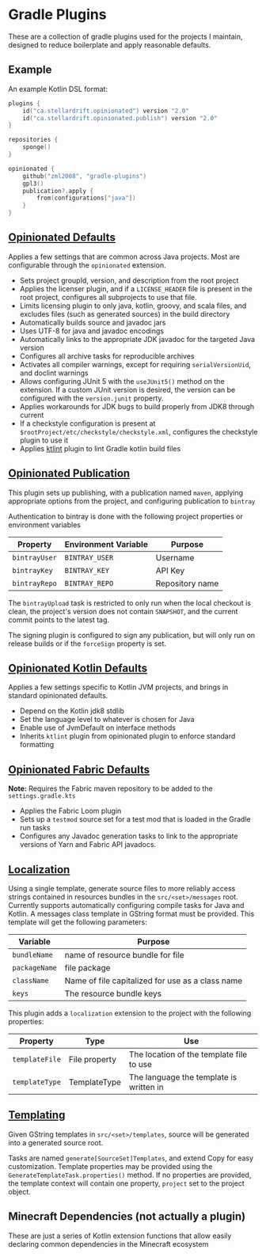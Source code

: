 # Gradle Plugins

These are a collection of gradle plugins used for the projects I maintain, designed to reduce boilerplate and apply reasonable defaults.

## Example

An example Kotlin DSL format:

```kotlin
plugins {
    id("ca.stellardrift.opinionated") version "2.0"
    id("ca.stellardrift.opinionated.publish") version "2.0"
}

repositories {
    sponge()
}

opinionated {
    github("zml2008", "gradle-plugins")
    gpl3()
    publication?.apply {
        from(configurations["java"])
    }
}
```

## [Opinionated Defaults](https://plugins.gradle.org/plugin/ca.stellardrift.opinionated)

Applies a few settings that are common across Java projects. Most are configurable through the `opinionated` extension.

- Sets project groupId, version, and description from the root project
- Applies the licenser plugin, and if a `LICENSE_HEADER` file is present in the root project, configures all subprojects to use that file.
- Limits licensing plugin to only java, kotlin, groovy, and scala files, and excludes files (such as generated sources) in the build directory
- Automatically builds source and javadoc jars
- Uses UTF-8 for java and javadoc encodings
- Automatically links to the appropriate JDK javadoc for the targeted Java version
- Configures all archive tasks for reproducible archives
- Activates all compiler warnings, except for requiring `serialVersionUid`, and doclint warnings
- Allows configuring JUnit 5 with the `useJUnit5()` method on the extension. If a custom JUnit version is desired, the version can be configured with the `version.junit` property.
- Applies workarounds for JDK bugs to build properly from JDK8 through current
- If a checkstyle configuration is present at `$rootProject/etc/checkstyle/checkstyle.xml`, configures the checkstyle plugin to use it
- Applies [ktlint](https://github.com/JLLeitschuh/ktlint-gradle) plugin to lint Gradle kotlin build files

## [Opinionated Publication](https://plugins.gradle.org/plugin/ca.stellardrift.opinionated.publish)
This plugin sets up publishing, with a publication named `maven`, applying appropriate options from the project, and configuring publication to `bintray`

Authentication to bintray is done with the following project properties or environment variables

Property | Environment Variable | Purpose
-------- | -------------------- | --------
`bintrayUser` | `BINTRAY_USER` | Username
`bintrayKey` | `BINTRAY_KEY`  | API Key
`bintrayRepo` | `BINTRAY_REPO` | Repository name

The `bintrayUpload` task is restricted to only run when the local checkout is clean, the project's version does not contain `SNAPSHOT`, and the current commit points to the latest tag.

The signing plugin is configured to sign any publication, but will only run on release builds or if the `forceSign` property is set.



## [Opinionated Kotlin Defaults](https://plugins.gradle.org/plugin/ca.stellardrift.opinionated.kotlin)

Applies a few settings specific to Kotlin JVM projects, and brings in standard opinionated defaults.

- Depend on the Kotlin jdk8 stdlib
- Set the language level to whatever is chosen for Java
- Enable use of JvmDefault on interface methods
- Inherits `ktlint` plugin from opinionated plugin to enforce standard formatting

## [Opinionated Fabric Defaults](https://plugins.gradle.org/plugin/ca.stellardrift.opinionated.fabric)
**Note:** Requires the Fabric maven repository to be added to the `settings.gradle.kts`

- Applies the Fabric Loom plugin
- Sets up a `testmod` source set for a test mod that is loaded in the Gradle run tasks
- Configures any Javadoc generation tasks to link to the appropriate versions of Yarn and Fabric API javadocs.

## [Localization](https://plugins.gradle.org/plugin/ca.stellardrift.localization)

Using a single template, generate source files to more reliably access strings contained in resources bundles in the `src/<set>/messages` root. Currently supports automatically configuring compile tasks for Java and Kotlin. A messages class template in GString format must be provided. This template will get the following parameters:

Variable | Purpose
-------- | -------
`bundleName` | name of resource bundle for file
`packageName` | file package
`className` | Name of file capitalized for use as a class name
`keys` | The resource bundle keys

This plugin adds a `localization` extension to the project with the following properties:

Property | Type | Use
-------- | ----- | ------
`templateFile` | File property | The location of the template file to use
`templateType` | TemplateType | The language the template is written in

## [Templating](https://plugins.gradle.org/plugin/ca.stellardrift.templating) 

Given GString templates in `src/<set>/templates`, source will be generated into a generated source root. 

Tasks are named `generate[SourceSet]Templates`, and extend Copy for easy customization. Template properties may be provided using the `GenerateTemplateTask.properties()` method. If no properties are provided, the template context will contain one property, `project` set to the project object.

## Minecraft Dependencies (not actually a plugin)

These are just a series of Kotlin extension functions that allow easily declaring common dependencies in the Minecraft ecosystem
